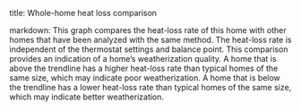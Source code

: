 title: Whole-home heat loss comparison

markdown: This graph compares the heat-loss rate of this home with other homes that have been analyzed with the same method. The heat-loss rate is independent of the thermostat settings and balance point. This comparison provides an indication of a home’s weatherization quality. A home that is above the trendline has a higher heat-loss rate than typical homes of the same size, which may indicate poor weatherization. A home that is below the trendline has a lower heat-loss rate than typical homes of the same size, which may indicate better weatherization.